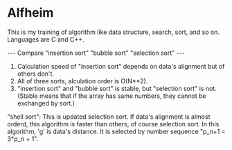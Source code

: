 # Alfheim
This is my training of algorithm like data structure, search, sort, and so on.
Languages are C and C++.


--- Compare "insertion sort" "bubble sort" "selection sort" ---

1. Calculation speed of "insertion sort" depends on data's alignment but of others don't.
2. All of three sorts, alculation order is O(N**2).
3. "insertion sort" and "bubble sort" is stable, but "selection sort" is not.
   (Stable means that if the array has same numbers, they cannot be exchanged by sort.)

"shell sort":
This is updated selection sort. If data's alignment is almost orderd, this algorithm is faster than others, of course selection sort. In this algorithm, 'g' is data's distance. It is selected by number sequence "p_n+1 = 3*p_n + 1".
